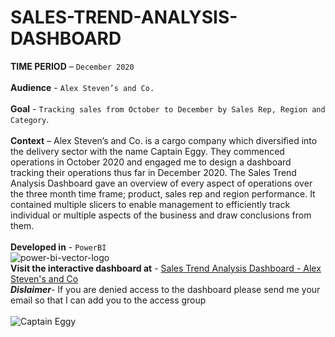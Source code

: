 # SALES-TREND-ANALYSIS-DASHBOARD
**TIME PERIOD** – ```December 2020``` <br/>
<br/>
**Audience** - ```Alex Steven’s and Co.``` <br/>
<br/>
**Goal** - ```Tracking sales from October to December by Sales Rep, Region and Category```.<br/>
<br/>
**Context** – Alex Steven’s and Co. is a cargo company which diversified into the delivery sector with the name Captain Eggy. They commenced operations in October 2020 and engaged me to design a dashboard tracking their operations thus far in December 2020. The Sales Trend Analysis Dashboard gave an overview of every aspect of operations over the three month time frame; product, sales rep and region performance. It contained multiple slicers to enable management to efficiently track individual or multiple aspects of the business and draw conclusions from them. <br/>
<br/>
**Developed in** - ```PowerBI```<br/>
![power-bi-vector-logo](https://user-images.githubusercontent.com/73197748/152562208-42503247-f940-4244-bf6a-ed4c6d24e27f.png) <br/>
**Visit the interactive dashboard at** - [Sales Trend Analysis Dashboard - Alex Steven's and Co](https://app.powerbi.com/groups/me/reports/e1460186-fffc-428f-bf98-82769b8ad008?ctid=0d1f67a0-3f07-4217-a885-cf934eee314b&pbi_source=linkShare) <br/>
***Dislaimer***- If you are denied access to the dashboard please send me your email so that I can add you to the access group
<br/>
<br/>
![Captain Eggy](https://user-images.githubusercontent.com/73197748/152550660-f7acf84c-22fa-49b6-b7c3-b84e106e935b.png)
